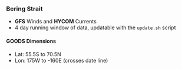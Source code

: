 ### Bering Strait

* **GFS** Winds and **HYCOM** Currents
* 4 day running window of data, updatable with the `update.sh` script

#### GOODS Dimensions

* Lat: 55.5S to 70.5N
* Lon: 175W to -160E (crosses date line)
